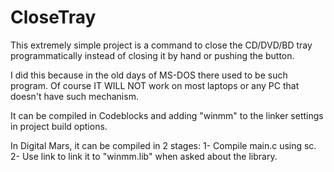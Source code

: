 # CloseTray

This extremely simple project is a command to close the CD/DVD/BD tray programmatically instead of closing it by hand or pushing the button.

I did this because in the old days of MS-DOS there used to be such program. Of course IT WILL NOT work on most laptops or any PC that doesn't have such mechanism.

It can be compiled in Codeblocks and adding "winmm" to the linker settings in project build options.

In Digital Mars, it can be compiled in 2 stages:
1- Compile main.c using sc.
2- Use link to link it to "winmm.lib" when asked about the library.
